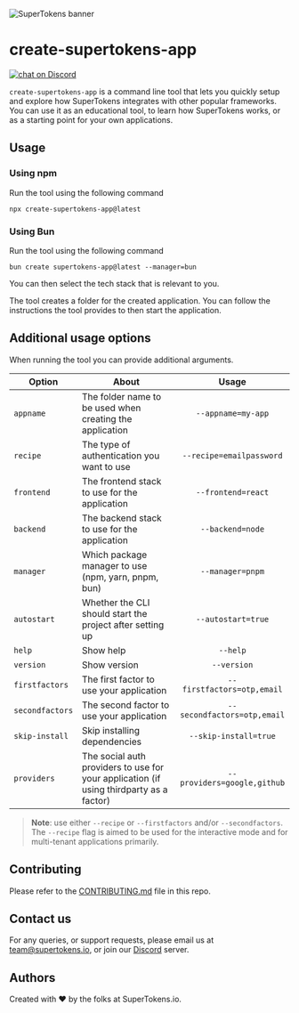 ![SuperTokens banner](https://raw.githubusercontent.com/supertokens/supertokens-logo/master/images/Artboard%20%E2%80%93%2027%402x.png)

# create-supertokens-app

<a href="https://supertokens.io/discord">
<img src="https://img.shields.io/discord/603466164219281420.svg?logo=discord"
    alt="chat on Discord"></a>

`create-supertokens-app` is a command line tool that lets you quickly setup and explore how SuperTokens integrates with other popular frameworks. You can use it as an educational tool, to learn how SuperTokens works, or as a starting point for your own applications.

## Usage

### Using npm

Run the tool using the following command

`npx create-supertokens-app@latest`

### Using Bun

Run the tool using the following command

`bun create supertokens-app@latest --manager=bun`

You can then select the tech stack that is relevant to you.

The tool creates a folder for the created application. You can follow the instructions the tool provides to then start the application.

## Additional usage options

When running the tool you can provide additional arguments.

| Option          | About                                                                                   |            Usage            |
| --------------- | --------------------------------------------------------------------------------------- | :-------------------------: |
| `appname`       | The folder name to be used when creating the application                                |     `--appname=my-app`      |
| `recipe`        | The type of authentication you want to use                                              |  `--recipe=emailpassword`   |
| `frontend`      | The frontend stack to use for the application                                           |     `--frontend=react`      |
| `backend`       | The backend stack to use for the application                                            |      `--backend=node`       |
| `manager`       | Which package manager to use (npm, yarn, pnpm, bun)                                     |      `--manager=pnpm`       |
| `autostart`     | Whether the CLI should start the project after setting up                               |     `--autostart=true`      |
| `help`          | Show help                                                                               |          `--help`           |
| `version`       | Show version                                                                            |         `--version`         |
| `firstfactors`  | The first factor to use your application                                                | `--firstfactors=otp,email`  |
| `secondfactors` | The second factor to use your application                                               | `--secondfactors=otp,email` |
| `skip-install`  | Skip installing dependencies                                                            |    `--skip-install=true`    |
| `providers`     | The social auth providers to use for your application (if using thirdparty as a factor) | `--providers=google,github` |

> **Note**: use either `--recipe` or `--firstfactors` and/or `--secondfactors`. The `--recipe` flag is aimed to be used for the interactive mode and for multi-tenant applications primarily.

## Contributing

Please refer to the [CONTRIBUTING.md](https://github.com/supertokens/create-supertokens-app/blob/master/CONTRIBUTING.md) file in this repo.

## Contact us

For any queries, or support requests, please email us at team@supertokens.io, or join our [Discord](https://supertokens.io/discord) server.

## Authors

Created with :heart: by the folks at SuperTokens.io.
